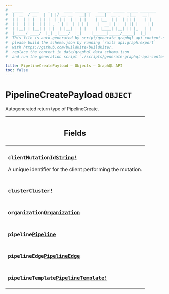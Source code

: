 ```yaml
---
#  _____   ____    _   _  ____ _______   ______ _____ _____ _______
#  |  __  / __   |  | |/ __ __   __| |  ____|  __ _   _|__   __|
#  | |  | | |  | | |  | | |  | | | |    | |__  | |  | || |    | |
#  | |  | | |  | | | . ` | |  | | | |    |  __| | |  | || |    | |
#  | |__| | |__| | | |  | |__| | | |    | |____| |__| || |_   | |
#  |_____/ ____/  |_| _|____/  |_|    |______|_____/_____|  |_|
#  This file is auto-generated by script/generate_graphql_api_content.sh,
#  please build the schema.json by running `rails api:graph:export`
#  with https://github.com/buildkite/buildkite/,
#  replace the content in data/graphql_data_schema.json
#  and run the generation script `./scripts/generate-graphql-api-content.sh`.

title: PipelineCreatePayload – Objects – GraphQL API
toc: false
---
```

<!-- vale off -->
<h1 class="has-pills" data-algolia-exclude>
  PipelineCreatePayload
  <span class="pill pill--object pill--normal-case pill--large"><code>OBJECT</code></span>
</h1>
<!-- vale on -->


Autogenerated return type of PipelineCreate.

<table class="responsive-table responsive-table--single-column-rows">
  <thead>
    <th>
      <h2 data-algolia-exclude>Fields</h2>
    </th>
  </thead>
  <tbody>
    <tr><td><h3 class="is-small has-pills"><code>clientMutationId</code><a href="/docs/apis/graphql/schemas/scalar/string" class="pill pill--scalar pill--normal-case pill--medium" title="Go to SCALAR String"><code>String!</code></a></h3><p>A unique identifier for the client performing the mutation.</p></td></tr><tr><td><h3 class="is-small has-pills"><code>cluster</code><a href="/docs/apis/graphql/schemas/object/cluster" class="pill pill--object pill--normal-case pill--medium" title="Go to OBJECT Cluster"><code>Cluster!</code></a></h3></td></tr><tr><td><h3 class="is-small has-pills"><code>organization</code><a href="/docs/apis/graphql/schemas/object/organization" class="pill pill--object pill--normal-case pill--medium" title="Go to OBJECT Organization"><code>Organization</code></a></h3></td></tr><tr><td><h3 class="is-small has-pills"><code>pipeline</code><a href="/docs/apis/graphql/schemas/object/pipeline" class="pill pill--object pill--normal-case pill--medium" title="Go to OBJECT Pipeline"><code>Pipeline</code></a></h3></td></tr><tr><td><h3 class="is-small has-pills"><code>pipelineEdge</code><a href="/docs/apis/graphql/schemas/object/pipelineedge" class="pill pill--object pill--normal-case pill--medium" title="Go to OBJECT PipelineEdge"><code>PipelineEdge</code></a></h3></td></tr><tr><td><h3 class="is-small has-pills"><code>pipelineTemplate</code><a href="/docs/apis/graphql/schemas/object/pipelinetemplate" class="pill pill--object pill--normal-case pill--medium" title="Go to OBJECT PipelineTemplate"><code>PipelineTemplate!</code></a></h3></td></tr>
  </tbody>
</table>
